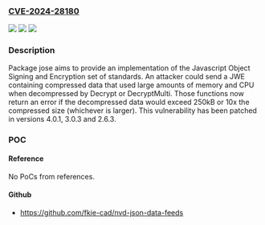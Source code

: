 ### [CVE-2024-28180](https://cve.mitre.org/cgi-bin/cvename.cgi?name=CVE-2024-28180)
![](https://img.shields.io/static/v1?label=Product&message=go-jose&color=blue)
![](https://img.shields.io/static/v1?label=Version&message=%3D%20%3C%204.0.1%20&color=brighgreen)
![](https://img.shields.io/static/v1?label=Vulnerability&message=CWE-409%3A%20Improper%20Handling%20of%20Highly%20Compressed%20Data%20(Data%20Amplification)&color=brighgreen)

### Description

Package jose aims to provide an implementation of the Javascript Object Signing and Encryption set of standards. An attacker could send a JWE containing compressed data that used large amounts of memory and CPU when decompressed by Decrypt or DecryptMulti. Those functions now return an error if the decompressed data would exceed 250kB or 10x the compressed size (whichever is larger). This vulnerability has been patched in versions 4.0.1, 3.0.3 and 2.6.3.

### POC

#### Reference
No PoCs from references.

#### Github
- https://github.com/fkie-cad/nvd-json-data-feeds

